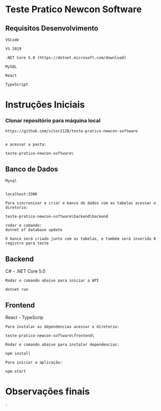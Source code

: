 # Teste Pratico Newcon Software

## Requisitos Desenvolvimento

```
VSCode

VS 2019

.NET Core 5.0 (https://dotnet.microsoft.com/download)

MySQL

React

TypeScript

```

# Instruções Iniciais

### Clonar repositório para máquina local

```
https://github.com/vitor2128/teste-pratico-newcon-software


e acessar a pasta:

teste-pratico-newcon-software\
```


## Banco de Dados

```
Mysql


localhost:3306

Para sincronizar e criar o banco de dados com as tabelas acessar o diretorio:

teste-pratico-newcon-software\backend\backend

rodar o comando:
dotnet ef database update

O banco será criado junto com as tabelas, e também será inserido 8 registro para teste

```

## Backend

C# - .NET Core 5.0

```
Rodar o comando abaixo para iniciar a API

dotnet run
```

## Frontend

React - TypeScrip

```
Para instalar as dependencias acessar o diretorio:

teste-pratico-newcon-software\frontend\

Rodar o comando abaixo para instalar dependencias:

npm install

Para iniciar a aplicação:

npm start
```


# Observações finais

```
- 

```


